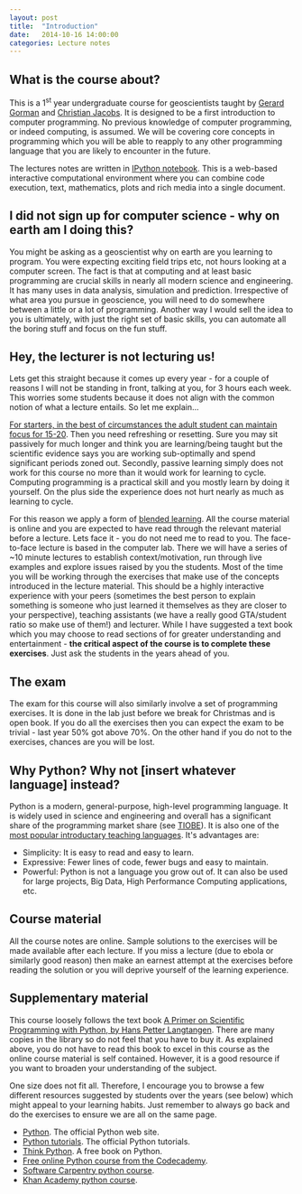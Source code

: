 ```yaml
---
layout: post
title:  "Introduction"
date:   2014-10-16 14:00:00
categories: Lecture notes
---
```


## What is the course about?

This is a 1<sup>st</sup> year undergraduate course for geoscientists taught by [Gerard Gorman](http://www.imperial.ac.uk/people/g.gorman) and [Christian Jacobs](http://www.imperial.ac.uk/people/c.jacobs10).
It is designed to be a first introduction to computer programming. 
No previous knowledge of computer programming, or indeed computing, is assumed. 
We will be covering core concepts in programming which you will be able to reapply
to any other programming language that you are likely to encounter in the future.

The lectures notes are written in [IPython notebook](http://ipython.org/notebook.html). This is a web-based interactive computational environment where you can combine code execution, text, mathematics, plots and rich media into a single document.

## I did not sign up for computer science - why on earth am I doing this?

You might be asking as a geoscientist why on earth are you learning to
program. You were expecting exciting field trips etc, not hours
looking at a computer screen. The fact is that at computing and at
least basic programming are crucial skills in nearly all modern
science and engineering. It has many uses in data analysis, simulation
and prediction. Irrespective of what area you pursue in geoscience,
you will need to do somewhere between a little or a lot of
programming. Another way I would sell the idea to you is ultimately,
with just the right set of basic skills, you can automate all the
boring stuff and focus on the fun stuff.

## Hey, the lecturer is not lecturing us!

Lets get this straight because it comes up every year - for a couple
of reasons I will not be standing in front, talking at you, for 3
hours each week. This worries some students because it does not align
with the common notion of what a lecture entails. So let me explain...

[For starters, in the best of circumstances the adult student can maintain focus for 15-20](http://ixil.izt.uam.mx/pd/lib/exe/fetch.php/ib:modconduccion:the_change_up_in_lectures.pdf). Then
you need refreshing or resetting. Sure you may sit passively for much
longer and think you are learning/being taught but the scientific
evidence says you are working sub-optimally and spend significant
periods zoned out. Secondly, passive learning simply does not work for
this course no more than it would work for learning to
cycle. Computing programming is a practical skill and you mostly learn
by doing it yourself. On the plus side the experience does not hurt
nearly as much as learning to cycle.

For this reason we apply a form of
[blended learning](http://en.wikipedia.org/wiki/Blended_learning). All
the course material is online and you are expected to have read
through the relevant material before a lecture. Lets face it - you do
not need me to read to you. The face-to-face lecture is based in the
computer lab. There we will have a series of ~10 minute lectures to
establish context/motivation, run through live examples and explore
issues raised by you the students. Most of the time you will be
working through the exercises that make use of the concepts introduced
in the lecture material. This should be a highly interactive
experience with your peers (sometimes the best person to explain
something is someone who just learned it themselves as they are closer
to your perspective), teaching assistants (we have a really good
GTA/student ratio so make use of them!) and lecturer. While I have
suggested a text book which you may choose to read sections of for
greater understanding and entertainment - **the critical aspect of the
course is to complete these exercises**. Just ask the students in the
years ahead of you.

## The exam

The exam for this course will also similarly involve a set of
programming exercises. It is done in the lab just before we break for
Christmas and is open book. If you do all the exercises then you can
expect the exam to be trivial - last year 50% got above 70%. On the
other hand if you do not to the exercises, chances are you will be
lost.

## Why Python? Why not [insert whatever language] instead?

Python is a modern, general-purpose, high-level programming language. It is widely used in science and engineering and overall has a significant share of the programming market share (see [TIOBE](http://www.tiobe.com/index.php/content/paperinfo/tpci/index.html)). It is also one of the [most popular introductary teaching languages](http://cacm.acm.org/blogs/blog-cacm/176450-python-is-now-the-most-popular-introductory-teaching-language-at-top-us-universities/fulltext). It's advantages are:

* Simplicity: It is easy to read and easy to learn.
* Expressive: Fewer lines of code, fewer bugs and easy to maintain.
* Powerful: Python is not a language you grow out of. It can also be used for large projects, Big Data, High Performance Computing applications, etc.

## Course material

All the course notes are online. Sample solutions to the exercises
will be made available after each lecture. If you miss a lecture (due
to ebola or similarly good reason) then make an earnest attempt at the
exercises before reading the solution or you will deprive yourself of
the learning experience.

## Supplementary material

This course loosely follows the text book
[A Primer on Scientific Programming with Python, by Hans Petter Langtangen](http://www.amazon.co.uk/Scientific-Programming-Computational-Science-Engineering/dp/3642302920). There
are many copies in the library so do not feel that you have to buy
it. As explained above, you do not have to read this book to excel in
this course as the online course material is self contained. However,
it is a good resource if you want to broaden your understanding of the
subject.

One size does not fit all. Therefore, I encourage you to browse a few different resources suggested by students over the years (see below) which might appeal to your learning habits. Just remember to always go back and do the exercises to ensure we are all on the same page.

* [Python](http://www.python.org>). The official Python web site.
* [Python tutorials](http://docs.python.org/2/tutorial/). The official Python tutorials.
* [Think Python](http://www.greenteapress.com/thinkpython/). A free book on Python.
* [Free online Python course from the Codecademy](http://www.codecademy.com/tracks/python).
* [Software Carpentry python course](http://software-carpentry.org/v4/python/).
* [Khan Academy python course](http://www.khanacademy.org/science/computer-science).
